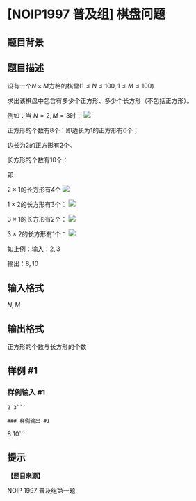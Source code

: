 # [NOIP1997 普及组] 棋盘问题

## 题目背景



## 题目描述

设有一个$N \times M$方格的棋盘$(1≤N≤100,1≤M≤100)$

求出该棋盘中包含有多少个正方形、多少个长方形（不包括正方形）。

例如：当 $N=2, M=3$时：  ![](https://cdn.luogu.com.cn/upload/pic/310.png)

   
正方形的个数有$8$个：即边长为$1$的正方形有$6$个；

边长为$2$的正方形有$2$个。

长方形的个数有$10$个：

即  

$2 \times 1$的长方形有$4$个  ![](https://cdn.luogu.com.cn/upload/pic/311.png)

$1 \times 2$的长方形有$3$个： ![](https://cdn.luogu.com.cn/upload/pic/312.png)

$3 \times 1$的长方形有$2$个： ![](https://cdn.luogu.com.cn/upload/pic/313.png)

$3 \times 2$的长方形有$1$个： ![](https://cdn.luogu.com.cn/upload/pic/314.png)

如上例：输入：$2,3$

输出：$8,10$


## 输入格式

$N,M$

## 输出格式

正方形的个数与长方形的个数


## 样例 #1

### 样例输入 #1
```
2 3```

### 样例输出 #1

```
8 10```

## 提示

**【题目来源】**

NOIP 1997 普及组第一题
